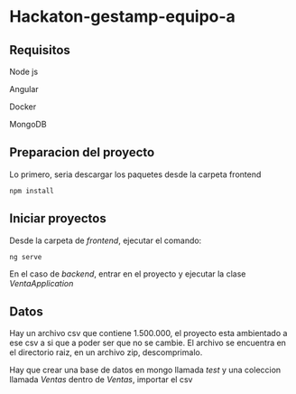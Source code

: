 # Hackaton-gestamp-equipo-a


## Requisitos

Node js

Angular

Docker

MongoDB

## Preparacion del proyecto

Lo primero, seria descargar los paquetes desde la carpeta frontend

`npm install`

## Iniciar proyectos

Desde la carpeta de *frontend*, ejecutar el comando:

`ng serve`


En el caso de *backend*, entrar en el proyecto y ejecutar la clase *VentaApplication*


## Datos


Hay un archivo csv que contiene 1.500.000, el proyecto esta ambientado a ese csv a si que a poder ser que no se cambie.
El archivo se encuentra en el directorio raiz, en un archivo zip, descomprimalo.

Hay que crear una base de datos en mongo llamada *test*
y una coleccion llamada *Ventas*
dentro de *Ventas*, importar el csv
